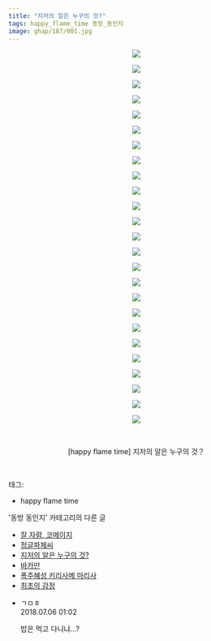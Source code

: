 ```yaml
---
title: "지저의 알은 누구의 것?"
tags: happy_flame_time 동방_동인지
image: ghap/187/001.jpg
---
```

<div class="article">
<p style="text-align: center; clear: none; float: none;"><img src="{{ site.nasurl }}/ghap/187/001.jpg"/></p>
<p style="text-align: center; clear: none; float: none;"><img src="{{ site.nasurl }}/ghap/187/002.jpg"/></p>
<p style="text-align: center; clear: none; float: none;"><img src="{{ site.nasurl }}/ghap/187/003.jpg"/></p>
<p style="text-align: center; clear: none; float: none;"><img src="{{ site.nasurl }}/ghap/187/004.jpg"/></p>
<p style="text-align: center; clear: none; float: none;"><img src="{{ site.nasurl }}/ghap/187/005.jpg"/></p>
<p style="text-align: center; clear: none; float: none;"><img src="{{ site.nasurl }}/ghap/187/006.jpg"/></p>
<p style="text-align: center; clear: none; float: none;"><img src="{{ site.nasurl }}/ghap/187/007.jpg"/></p>
<p style="text-align: center; clear: none; float: none;"><img src="{{ site.nasurl }}/ghap/187/008.jpg"/></p>
<p style="text-align: center; clear: none; float: none;"><img src="{{ site.nasurl }}/ghap/187/009.jpg"/></p>
<p style="text-align: center; clear: none; float: none;"><img src="{{ site.nasurl }}/ghap/187/010.jpg"/></p>
<p style="text-align: center; clear: none; float: none;"><img src="{{ site.nasurl }}/ghap/187/011.jpg"/></p>
<p style="text-align: center; clear: none; float: none;"><img src="{{ site.nasurl }}/ghap/187/012.jpg"/></p>
<p style="text-align: center; clear: none; float: none;"><img src="{{ site.nasurl }}/ghap/187/013.jpg"/></p>
<p style="text-align: center; clear: none; float: none;"><img src="{{ site.nasurl }}/ghap/187/014.jpg"/></p>
<p style="text-align: center; clear: none; float: none;"><img src="{{ site.nasurl }}/ghap/187/015.jpg"/></p>
<p style="text-align: center; clear: none; float: none;"><img src="{{ site.nasurl }}/ghap/187/016.jpg"/></p>
<p style="text-align: center; clear: none; float: none;"><img src="{{ site.nasurl }}/ghap/187/017.jpg"/></p>
<p style="text-align: center; clear: none; float: none;"><img src="{{ site.nasurl }}/ghap/187/018.jpg"/></p>
<p style="text-align: center; clear: none; float: none;"><img src="{{ site.nasurl }}/ghap/187/019.jpg"/></p>
<p style="text-align: center; clear: none; float: none;"><img src="{{ site.nasurl }}/ghap/187/020.jpg"/></p>
<p style="text-align: center; clear: none; float: none;"><img src="{{ site.nasurl }}/ghap/187/021.jpg"/></p>
<p style="text-align: center; clear: none; float: none;"><img src="{{ site.nasurl }}/ghap/187/022.jpg"/></p>
<p style="text-align: center; clear: none; float: none;"><img src="{{ site.nasurl }}/ghap/187/023.jpg"/></p>
<p style="text-align: center; clear: none; float: none;"><img src="{{ site.nasurl }}/ghap/187/024.jpg"/></p>
<p style="text-align: center; clear: none; float: none;"><img src="{{ site.nasurl }}/ghap/187/025.jpg"/></p>
<p style="text-align: center; clear: none; float: none;"><br/></p>
<p style="text-align: center; clear: none; float: none;">[happy flame time] 지저의 알은 누구의 것？</p>
<p><br/></p>
</div><div class="tagTrail">
<p>태그: </p>
<ul>
<li>happy flame time</li>
</ul>
</div><div class="another">
<p>'동방 동인지' 카테고리의 다른 글</p>
<ul>
<li><a href="/2016-06-18-ghap_189">잘 자렴, 코메이지</a></li>
<li><a href="/2016-06-18-ghap_188">정글파체씨</a></li>
<li><a href="/2016-06-18-ghap_187">지저의 알은 누구의 것?</a></li>
<li><a href="/2016-06-18-ghap_186">바카만</a></li>
<li><a href="/2016-06-18-ghap_185">폭주혜성 키리사메 마리사</a></li>
<li><a href="/2016-06-18-ghap_184">최초의 감정</a></li>
</ul>
</div><div class="cb_module cb_fluid">
<div class="cb_wrt cb_profile">
<div class="comment">
<ul>
<li class="cb_thumb_off" id="comment15281211">
<div class="cb_comment_area">
<div class="cb_info_area">
<div class="cb_section">
<span class="cb_nick_name">ㄱㅁㅎ</span>
</div>
<div class="cb_section">
<span class="cb_date">2018.07.06 01:02 </span>
</div>
</div>
<div class="cb_dsc_comment">
<p class="cb_dsc">
											밥은 먹고 다니냐...?
										</p>
</div>
</div></li>
</ul>
</div>
</div><!-- commentList close -->
</div>
<br/>
<p id="refer"></p>
<br/>
